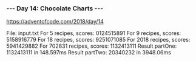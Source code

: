### --- Day 14: Chocolate Charts --- ###
https://adventofcode.com/2018/day/14


File: input.txt
For 5 recipes, scores: 0124515891
For 9 recipes, scores: 5158916779
For 18 recipes, scores: 9251071085
For 2018 recipes, scores: 5941429882
For 702831 recipes, scores: 1132413111
Result partOne: 1132413111 in 148.597ms
Result partTwo: 20340232 in 3948.06ms
